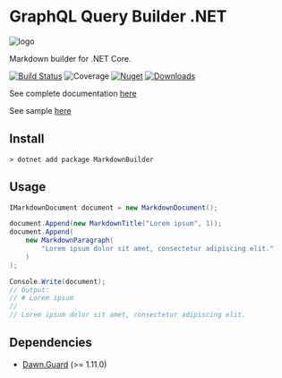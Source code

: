 # GraphQL Query Builder .NET

![logo](https://raw.githubusercontent.com/charlesdevandiere/markdown-query-builder/master/logo.png)

Markdown builder for .NET Core.

[![Build Status](https://dev.azure.com/charlesdevandiere/charlesdevandiere/_apis/build/status/charlesdevandiere.markdown-query-builder?branchName=master)](https://dev.azure.com/charlesdevandiere/charlesdevandiere/_build/latest?definitionId=4&branchName=master)
![Coverage](https://img.shields.io/azure-devops/coverage/charlesdevandiere/charlesdevandiere/4/master)
[![Nuget](https://img.shields.io/nuget/v/MarkdownBuilder.svg?color=blue&logo=nuget)](https://www.nuget.org/packages/MarkdownBuilder)
[![Downloads](https://img.shields.io/nuget/dt/MarkdownBuilder.svg?logo=nuget)](https://www.nuget.org/packages/MarkdownBuilder)

See complete documentation [here](https://charlesdevandiere.github.io/markdown-query-builder/)

See sample [here](sample/MarkdownBuilder.Sample)

## Install

```console
> dotnet add package MarkdownBuilder
```

## Usage

```csharp
IMarkdownDocument document = new MarkdownDocument();

document.Append(new MarkdownTitle("Lorem ipsum", 1));
document.Append(
    new MarkdownParagraph(
        "Lorem ipsum dolor sit amet, consectetur adipiscing elit."
    )
);

Console.Write(document);
// Output:
// # Lorem ipsum
//
// Lorem ipsum dolor sit amet, consectetur adipiscing elit.
```

## Dependencies

- [Dawn.Guard](https://www.nuget.org/packages/Dawn.Guard/) (>= 1.11.0)
